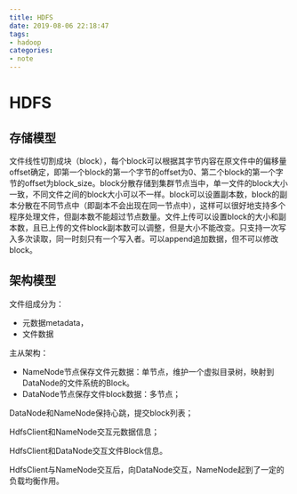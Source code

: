 ```yaml
---
title: HDFS
date: 2019-08-06 22:18:47
tags:
- hadoop
categories:
- note
---
```


# HDFS

## 存储模型

文件线性切割成块（block），每个block可以根据其字节内容在原文件中的偏移量offset确定，即第一个block的第一个字节的offset为0、第二个block的第一个字节的offset为block_size。block分散存储到集群节点当中，单一文件的block大小一致，不同文件之间的block大小可以不一样。block可以设置副本数，block的副本分散在不同节点中（即副本不会出现在同一节点中），这样可以很好地支持多个程序处理文件，但副本数不能超过节点数量。文件上传可以设置block的大小和副本数，且已上传的文件block副本数可以调整，但是大小不能改变。只支持一次写入多次读取，同一时刻只有一个写入者。可以append追加数据，但不可以修改block。

## 架构模型

文件组成分为：
- 元数据metadata，
- 文件数据

主从架构：
- NameNode节点保存文件元数据：单节点，维护一个虚拟目录树，映射到DataNode的文件系统的Block。
- DataNode节点保存文件block数据：多节点；

DataNode和NameNode保持心跳，提交block列表；

HdfsClient和NameNode交互元数据信息；

HdfsClient和DataNode交互文件Block信息。

HdfsClient与NameNode交互后，向DataNode交互，NameNode起到了一定的负载均衡作用。